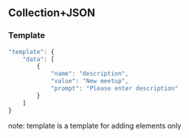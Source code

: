 ## Collection+JSON

### Template

``` js
"template": {
    "data": [
        {
            "name": "description",
            "value": "New meetup",
            "prompt": "Please enter description"
        }
    ]
}
```

note:
template is a template for adding elements only